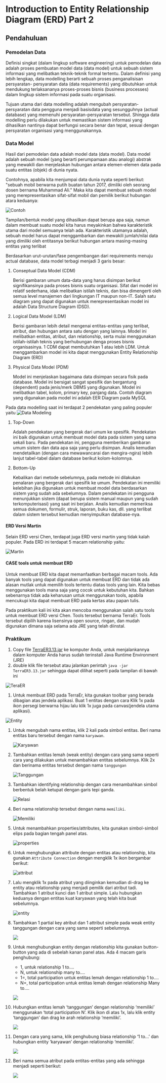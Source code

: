 # Introduction to Entity Relationship Diagram \(ERD\) Part 2

## Pendahuluan

### Pemodelan Data

Definisi singkat \(dalam lingkup software engineering\) untuk pemodelan data adalah proses pembuatan model data \(data model\) untuk sebuah sistem informasi yang melibatkan teknik-teknik formal tertentu. Dalam definisi yang lebih lengkap, data modelling berarti sebuah proses penganalisisan persyaratan- persyaratan data \(data requirements\) yang dibutuhkan untuk mendukung terlaksananya proses-proses bisnis \(business processes\) dalam lingkup sistem informasi pada suatu organisasi.

Tujuan utama dari data modelling adalah mengubah persyaratan-persyaratan data pengguna menjadi basisdata yang sesungguhnya \(actual database\) yang memenuhi persyaratan-persyaratan tersebut. Shingga data modelling perlu dilakukan untuk memastikan sistem informasi yang dihasilkan nantinya dapat berfungsi secara benar dan tepat, sesuai dengan persyaratan organisasi yang menggunakannya.

### Data Model

Hasil dari pemodelan data adalah model data \(data model\). Data model adalah sebuah model \(yang berarti perumpamaan atau analogi\) abstrak yang mewakili dan menjelaskan hubungan antara elemen-elemen data pada suatu entitas \(objek\) di dunia nyata.

Contohnya, apabila kita menjumpai data dunia nyata seperti berikut: "sebuah mobil berwarna putih buatan tahun 2017, dimiliki oleh seorang dosen bernama Muhammad Ali." Maka kita dapat membuat sebuah model yang merepresentasikan sifat-sifat mobil dan pemilik berikut hubungan atara keduanya:

![Contoh](https://data.sinaungoding.com/03/images/03-01.png)

Tampilan/bentuk model yang dihasilkan dapat berupa apa saja, namun dalam membuat suatu model kita harus meyakinkan bahwa karakteristik utama dari model semuanya telah ada. Karakteristik utamanya adalah, sebuah model harus dapat menggambarkan dan mewakili jumlah/nilai data yang dimiliki oleh entitasnya berikut hubungan antara masing-masing entitas yang terlibat

Berdasarkan urut-urutan/fase pengembangan dari requirements menuju actual database, data model terbagi menjadi 3 garis besar:

1. Conseptual Data Model \(CDM\)

   Berisi gambaran umum data-data yang harus disimpan berikut signifikansinya pada proses bisnis suatu organisasi. Sifat dari model ini relatif sederhana, idak melibatkan istilah teknis, dan bisa dimengerti oleh semua level manajemen dari lingkungan IT maupun non-IT. Salah satu diagram yang dapat digunakan untuk merepresentasikan model ini adalah Data Structure Diagram \(DSD\).

2. Logical Data Model \(LDM\)

   Berisi gambaran lebih detail mengenai entitas-entitas yang terlibat, atribut, dan hubungan antara satu dengan yang lainnya. Model ini melibatkan entitas, atribut, dan relationship, serta mulai menggunakan istilah-istilah teknis yang berhubungan denga proses bisnis organisasinya. 1 CDM dapat membutuhkan 1 atau lebih LDM. Untuk menggambarkan model ini kita dapat menggunakan Entity Relationship Diagram \(ERD\)

3. Physical Data Model \(PDM\)

   Model ini menjelaskan bagaimana data disimpan secara fisik pada database. Model ini bersigat sangat spesifik dan bergantung \(dependent\) pada jenis/merk DBMS yang digunakan. Model ini melibatkan tabel, kolom, primary key, panjang data. Contoh diagram yang digunakan pada model ini adalah EER Diagram pada MySQL

Pada data modelling saat ini terdapat 2 pendekatan yang paling populer yaitu ![Data Modeling](https://data.sinaungoding.com/03/images/03-02.png)

1. Top-Down

   Adalah pendekatan yang bergerak dari umum ke spesifik. Pendekatan ini baik digunakan untuk membuat model data pada sistem yang sama sekali baru. Pada pendekatan ini, pengguna memberikan gambaran umum sistem dan data apa saja yang perlu disimpan. Analis kemudian mendetailkan \(dengan cara mewawancarai dan mengira-ngira\) lebih lanjut tabel-tabel dalam database berikut kolom-kolomnya.

2. Bottom-Up

   Kebalikan dari metode sebelumnya, pada metode ini dilakukan penalaran yang bergerak dari spesifik ke umum. Pendekatan ini memiliki kelebihan jika digunakan untuk membuat model data berdasarkan sistem yang sudah ada sebelumnya. Dalam pendekatan ini pengguna menunjukkan sistem \(dapat berupa sistem manual maupun yang sudah terkomputerisasi\) yang saat ini berjalan. Analis kemudian memeriksa semua dokumen, formulir, struk, laporan, buku kas, dll. yang terlibat dalam sistem tersebut kemudian menyimpulkan database-nya.

#### ERD Versi Martin <a id="erd-versi-martin"></a>

Selain ERD versi Chen, terdapat juga ERD versi martin yang tidak kalah populer. Pada ERD ini terdapat 5 macam relationship yaitu:

![Martin](https://data.sinaungoding.com/03/images/03-03.png)

#### CASE tools untuk membuat ERD <a id="case-tools-untuk-membuat-erd"></a>

Untuk membuat ERD kita dapat memanfaatkan berbagai macam tools. Ada banyak tools yang dapat digunakan untuk membuat ERD dan tidak ada alasan mutlak untuk memilih tools tertentu diatas tools yang lain. Kita bebas menggunakan tools mana saja yang cocok untuk kebutuhan kita. Bahkan sebenarnya tidak ada keharusan untuk menggunakan tools, apabila mencukupi kita dapat membuat ERD pada kertas atau papan tulis.

Pada praktikum kali ini kita akan mencoba menggunakan salah satu tools untuk membuat ERD versi Chen. Tools tersebut bernama TerraEr. Tools tersebut dipilih karena lisensinya open source, ringan, dan mudah digunakan dimana saja selama ada JRE yang telah diinstal.

### Praktikum <a id="praktikum"></a>

1. Copy file [TerraER3.13.jar](https://data.sinaungoding.com/03/TerraER3.13.jar) ke komputer Anda, untuk menjalankannya dalam komputer Anda harus sudah terinstall Java Runtime Environment \(JRE\)
2. double klik file tersebut atau jalankan perintah `java -jar TerraER3.13.jar` sehingga dapat dilihat seperti pada tampilan di bawah ini

![TeraER](https://data.sinaungoding.com/03/images/03-04.png)

1. Untuk membuat ERD pada TerraEr, kita gunakan toolbar yang berada dibagian atas jendela aplikasi. Buat 1 entitas dengan cara Klik 1x pada ikon persegi berwarna hijau lalu klik 1x juga pada canvas\(jendela utama aplikasi\).

![Entity](https://data.sinaungoding.com/03/images/03-05.png)

1. Untuk mengubah nama entitas, klik 2 kali pada simbol entitas. Beri nama entitas baru tersebut dengan nama `karyawan`.

   ![Karyawan](https://data.sinaungoding.com/03/images/03-06.png)

2. Tambahkan entitas lemah \(weak entity\) dengan cara yang sama seperti cara yang dilakukan untuk menambahkan entitas sebelumnya. Klik 2x dan berinama entitas tersebut dengan nama `tanggungan`

   ![Tanggungan](https://data.sinaungoding.com/03/images/03-07.png)

3. Tambahkan identifying relationship dengan cara menambahkan simbol berbentuk belah ketupat dengan garis tepi ganda.

   ![Relasi](https://data.sinaungoding.com/03/images/03-08.png)

4. Beri nama relationship tersebut dengan nama `memiliki`.

   ![Memiliki](https://data.sinaungoding.com/03/images/03-09.png)

5. Untuk menambahkan properties/attributes, kita gunakan simbol-simbol elips pada bagian tengah panel atas.

   ![properties](https://data.sinaungoding.com/03/images/03-10.png)

6. Untuk menghubungkan attribute dengan entitas atau relationship, kita gunakan `Attribute Connection` dengan mengklik 1x ikon bergambar berikut:

   ![attribut](https://data.sinaungoding.com/03/images/03-11.png)

7. Lalu mengklik 1x pada atribut yang diinginkan kemudian di-drag ke entity atau relationship yang menjadi pemilik dari atribut tadi. Tambahkan 1 atribut kunci dan 1 atribut simple. Lalu hubungkan keduanya dengan entitas kuat karyawan yang telah kita buat sebelumnya.

   ![entity](https://data.sinaungoding.com/03/images/03-12.png)

8. Tambahkan 1 partial key atribut dan 1 attribut simple pada weak entity tanggungan dengan cara yang sama seperti sebelumnya.

   ![](https://data.sinaungoding.com/03/images/03-13.png)

9. Untuk menghubungkan entity dengan relationship kita gunakan button-button yang ada di sebelah kanan panel atas. Ada 4 macam garis penghubung:

   * 1, untuk relationship 1 to....
   * N, untuk relationship many to....
   * 1=, total participation untuk entitas lemah dengan relationship 1 to....
   * N=, total participation untuk entitas lemah dengan relationship Many to....

   ![](https://data.sinaungoding.com/03/images/03-14.png)

10. Hubungkan entitas lemah ‘tanggungan’ dengan relationship ‘memiliki’ menggunakan ‘total participation N’. Klik ikon di atas 1x, lalu klik entity ‘tanggungan’ dan drag ke arah relationship ‘memiliki’.

    ![](https://data.sinaungoding.com/03/images/03-15.png)

11. Dengan cara yang sama, klik penghubung biasa relationship ‘1 to...’ dan hubungkan entity ‘karyawan’ dengan relationship ‘memiliki’.

    ![](https://data.sinaungoding.com/03/images/03-16.png)

12. Beri nama semua atribut pada entitas-entitas yang ada sehingga menjadi seperti berikut:

    ![](https://data.sinaungoding.com/03/images/03-17.png)


